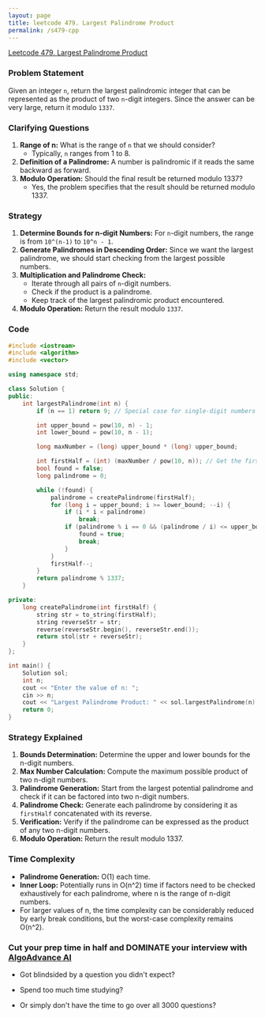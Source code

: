 ```yaml
---
layout: page
title: leetcode 479. Largest Palindrome Product
permalink: /s479-cpp
---
```

[Leetcode 479. Largest Palindrome Product](https://algoadvance.github.io/algoadvance/l479)
### Problem Statement
Given an integer `n`, return the largest palindromic integer that can be represented as the product of two `n`-digit integers. Since the answer can be very large, return it modulo `1337`.

### Clarifying Questions
1. **Range of n:** What is the range of `n` that we should consider?
   - Typically, `n` ranges from 1 to 8.
2. **Definition of a Palindrome:** A number is palindromic if it reads the same backward as forward.
3. **Modulo Operation:** Should the final result be returned modulo 1337?
   - Yes, the problem specifies that the result should be returned modulo 1337.

### Strategy
1. **Determine Bounds for n-digit Numbers:** For `n`-digit numbers, the range is from `10^(n-1)` to `10^n - 1`.
2. **Generate Palindromes in Descending Order:** Since we want the largest palindrome, we should start checking from the largest possible numbers.
3. **Multiplication and Palindrome Check:** 
   - Iterate through all pairs of `n`-digit numbers.
   - Check if the product is a palindrome.
   - Keep track of the largest palindromic product encountered.
4. **Modulo Operation:** Return the result modulo `1337`.

### Code
```cpp
#include <iostream>
#include <algorithm>
#include <vector>

using namespace std;

class Solution {
public:
    int largestPalindrome(int n) {
        if (n == 1) return 9; // Special case for single-digit numbers

        int upper_bound = pow(10, n) - 1;
        int lower_bound = pow(10, n - 1);

        long maxNumber = (long) upper_bound * (long) upper_bound;

        int firstHalf = (int) (maxNumber / pow(10, n)); // Get the first half of the max number
        bool found = false;
        long palindrome = 0;

        while (!found) {
            palindrome = createPalindrome(firstHalf);
            for (long i = upper_bound; i >= lower_bound; --i) {
                if (i * i < palindrome)
                    break;
                if (palindrome % i == 0 && (palindrome / i) <= upper_bound) {
                    found = true;
                    break;
                }
            }
            firstHalf--;
        }
        return palindrome % 1337;
    }

private:
    long createPalindrome(int firstHalf) {
        string str = to_string(firstHalf);
        string reverseStr = str;
        reverse(reverseStr.begin(), reverseStr.end());
        return stol(str + reverseStr);
    }
};

int main() {
    Solution sol;
    int n;
    cout << "Enter the value of n: ";
    cin >> n;
    cout << "Largest Palindrome Product: " << sol.largestPalindrome(n) << endl;
    return 0;
}
```

### Strategy Explained
1. **Bounds Determination:** Determine the upper and lower bounds for the n-digit numbers.
2. **Max Number Calculation:** Compute the maximum possible product of two n-digit numbers.
3. **Palindrome Generation:** Start from the largest potential palindrome and check if it can be factored into two n-digit numbers.
4. **Palindrome Check:** Generate each palindrome by considering it as `firstHalf` concatenated with its reverse.
5. **Verification:** Verify if the palindrome can be expressed as the product of any two n-digit numbers.
6. **Modulo Operation:** Return the result modulo 1337.

### Time Complexity
- **Palindrome Generation:** O(1) each time.
- **Inner Loop:** Potentially runs in O(n^2) time if factors need to be checked exhaustively for each palindrome, where n is the range of n-digit numbers.
- For larger values of n, the time complexity can be considerably reduced by early break conditions, but the worst-case complexity remains O(n^2).


### Cut your prep time in half and DOMINATE your interview with [AlgoAdvance AI](https://algoAdvance.com)

- Got blindsided by a question you didn't expect?

- Spend too much time studying?

- Or simply don't have the time to go over all 3000 questions?

